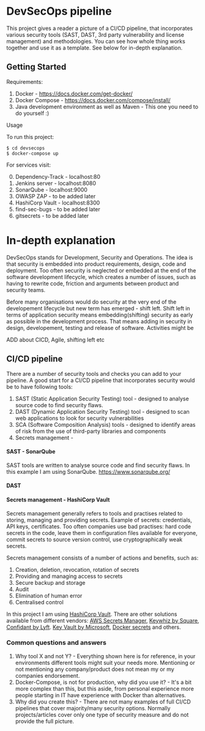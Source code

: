 # DevSecOps pipeline

This project gives a reader a picture of a CI/CD pipeline, that incorporates various security tools (SAST, DAST, 3rd party vulnerability and license management) and methodologies.
You can see how whole thing works together and use it as a template. See below for in-depth explanation.

## Getting Started

Requirements:
1) Docker - 
https://docs.docker.com/get-docker/
2) Docker Compose - https://docs.docker.com/compose/install/
3) Java development environment as well as Maven - This one you need to do yourself :)

Usage

To run this project:

```
$ cd devsecops
$ docker-compose up
```

For services visit:

0) Dependency-Track - localhost:80
1) Jenkins server - localhost:8080
2) SonarQube - localhost:9000 
3) OWASP ZAP - to be added later
4) HashiCorp Vault - localhost:8300
5) find-sec-bugs - to be added later
6) gitsecrets - to be added later

# In-depth explanation

DevSecOps stands for Development, Security and Operations. The idea is that security is embedded into product requirements, design, code and deployment.
Too often security is neglected or embedded at the end of the software development lifecycle, which creates a number of issues, such as having to rewrite code, friction and arguments between product and security teams.

Before many organisations would do security at the very end of the developement lifecycle but new term has emerged - shift left. Shift left in terms of application security means embedding(shifting) security as early as possible in the development process. That means adding in security in design, developement, testing and release of software. Activities might be


ADD about CICD, Agile, shifting left etc


## CI/CD pipeline

There are a number of security tools and checks you can add to your pipeline. 
A good start for a CI/CD pipeline that incorporates security would be to have following tools:
1) SAST (Static Application Security Testing) tool - designed to analyse source code to find security flaws.
2) DAST (Dynamic Application Security Testing) tool - designed to scan web applications to look for security vulnerabilities
3) SCA (Software Composition Analysis) tools - designed to identify areas of risk from the use of third-party libraries and components
4) Secrets management - 

#### SAST - SonarQube

SAST tools are written to analyse source code and find security flaws. In this example I am using SonarQube. https://www.sonarqube.org/

#### DAST 

#### Secrets management - HashiCorp Vault

Secrets management generally refers to tools and practises related to storing, managing and providing secrets. Example of secrets: credentials, API keys, certificates.
Too often companies use bad practises: hard code secrets in the code, leave them in configuration files available for everyone, commit secrets to source version control, use cryptographically weak secrets.

Secrets management consists of a number of actions and benefits, such as:
1. Creation, deletion, revocation, rotation of secrets
2. Providing and managing access to secrets
3. Secure backup and storage
4. Audit
5. Elimination of human error
6. Centralised control

In this project I am using [HashiCorp Vault](https://www.vaultproject.io/). There are other solutions available from different vendors: [AWS Secrets Manager](https://aws.amazon.com/secrets-manager/), [Keywhiz by Square](https://github.com/square/keywhiz), [Confidant by Lyft](https://github.com/lyft/confidant). [Key Vault by Microsoft](https://azure.microsoft.com/en-us/services/key-vault/), [Docker secrets](https://docs.docker.com/engine/swarm/secrets/) and others.

### Common questions and answers
1) Why tool X and not Y? - Everything shown here is for reference, in your environments different tools might suit your needs more. Mentioning or not mentioning any company/product does not mean my or my companies endorsement.
2) Docker-Compose, is not for production, why did you use it? - It's a bit more complex than this, but this aside, from personal experience more people starting in IT have experience with Docker than alternatives.
3) Why did you create this? - There are not many examples of full CI/CD pipelines that cover majority/many security options. Normally projects/articles cover only one type of security measure and do not provide the full picture.
